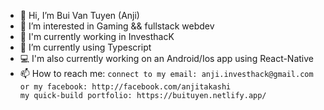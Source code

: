 - 👋 Hi, I’m Bui Van Tuyen (Anji)
- 👀 I’m interested in Gaming && fullstack webdev
- 💼 I'm currently working in InvesthacK 
- 🌱 I’m currently using Typescript 
- 💻 I'm also currently working on an Android/Ios app using React-Native
- 📫 How to reach me: 
                      ``` connect to my email: anji.investhack@gmail.com
                      or my facebook: http://facebook.com/anjitakashi                   
                      my quick-build portfolio: https://buituyen.netlify.app/ ```
